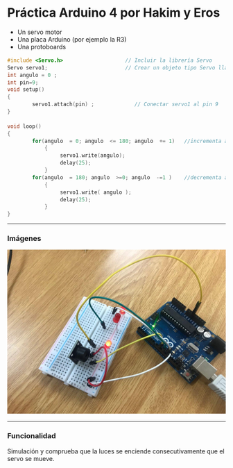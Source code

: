# Práctica Arduino 4 por Hakim y Eros
- Un servo motor
- Una placa Arduino (por ejemplo la R3)
- Una protoboards


```C
#include <Servo.h>                    // Incluir la librería Servo
Servo servo1;                         // Crear un objeto tipo Servo llamado servo1
int angulo = 0 ;
int pin=9;
void setup()
{
        servo1.attach(pin) ;             // Conectar servo1 al pin 9
}

void loop()
{
        for(angulo  = 0; angulo  <= 180; angulo  += 1)   //incrementa angulo 1 grado
            {
                 servo1.write(angulo);
                 delay(25);
            }
        for(angulo  = 180; angulo  >=0; angulo  -=1 )    //decrementa angulo 1 grado
            {
                 servo1.write( angulo );
                 delay(25);
            }
}

```
___
### Imágenes
![Imagen Arduino](arduino4.jpg "Arduino")
___
### Funcionalidad
Simulación y comprueba que la luces se enciende consecutivamente que el servo se mueve. 
